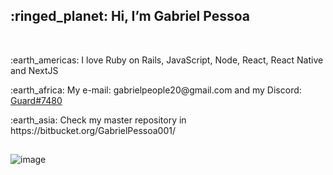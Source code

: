 <h2>:ringed_planet: Hi, I’m Gabriel Pessoa</h2>

 <br>

<div>
  <p>:earth_americas: I love Ruby on Rails, JavaScript, Node, React, React Native and NextJS </p>  
  <p>:earth_africa: My e-mail: gabrielpeople20@gmail.com and my Discord: <u>Guard#7480</u></p>
  <p>:earth_asia: Check my master repository in https://bitbucket.org/GabrielPessoa001/</p>
</div>

<h2></h2>

![image](https://i.pinimg.com/originals/4c/d6/ea/4cd6eaa599851725aa5a195d162fb20d.gif)

<!---
GabrielPessoa001/GabrielPessoa001 is a ✨ special ✨ repository because its `README.md` (this file) appears on your GitHub profile.
You can click the Preview link to take a look at your changes.
--->
